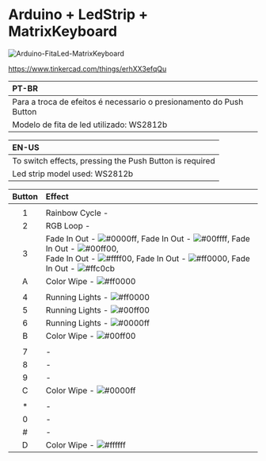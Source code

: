 # Arduino + LedStrip + MatrixKeyboard
![Arduino-FitaLed-MatrixKeyboard](https://user-images.githubusercontent.com/67809229/111480774-19160780-8711-11eb-8bfc-d2b3cab10734.png)

https://www.tinkercad.com/things/erhXX3efqQu

| PT-BR | 
| :---- | 
| Para a troca de efeitos é necessario o presionamento do Push Button | 
| Modelo de fita de led utilizado: WS2812b | 

|EN-US |
|:---- | 
|To switch effects, pressing the Push Button is required | 
|Led strip model used: WS2812b | 

| Button | Effect | 
| :---: | :----- | 
|||
| 1 | Rainbow Cycle - <img src="https://b.kisscc0.com/20190326/suq/kisscc0-circle-angle-area-color-gradient-rainbow-circle-5c9a8ecff173c9.871330251553632975989.png" width="15" height="15" /> | 
| 2 | RGB Loop - <img src="https://upload.wikimedia.org/wikipedia/commons/0/0e/Red-green-blue_flag.svg" width="15" height="15" /> | 
| 3 | Fade In Out - ![#0000ff](https://via.placeholder.com/15/0000ff/000000?text=+), Fade In Out - ![#00ffff](https://via.placeholder.com/15/00ffff/000000?text=+), Fade In Out - ![#00ff00](https://via.placeholder.com/15/00ff00/000000?text=+), <br/> Fade In Out - ![#ffff00](https://via.placeholder.com/15/ffff00/000000?text=+), Fade In Out - ![#ff0000](https://via.placeholder.com/15/ff0000/000000?text=+), Fade In Out - ![#ffc0cb](https://via.placeholder.com/15/ffc0cb/000000?text=+)|
| A | Color Wipe - ![#ff0000](https://via.placeholder.com/15/ff0000/000000?text=+)
|||
| 4 | Running Lights - ![#ff0000](https://via.placeholder.com/15/ff0000/000000?text=+) |
| 5 | Running Lights - ![#00ff00](https://via.placeholder.com/15/00ff00/000000?text=+) |
| 6 | Running Lights - ![#0000ff](https://via.placeholder.com/15/0000ff/000000?text=+) |
| B | Color Wipe - ![#00ff00](https://via.placeholder.com/15/00ff00/000000?text=+) |
|||
| 7 |-|
| 8 |-|
| 9 |-|
| C | Color Wipe - ![#0000ff](https://via.placeholder.com/15/0000ff/000000?text=+) |
|||
| * |-|
| 0 |-|
| # |-|
| D | Color Wipe - ![#ffffff](https://via.placeholder.com/15/ffffff/000000?text=+) |
